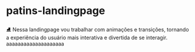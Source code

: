 # patins-landingpage

⛸ Nessa landingpage vou trabalhar com animações e transições, tornando a experiência do usuário mais interativa e divertida de se interagir.
aaaaaaaaaaaaaaaaaaaa
